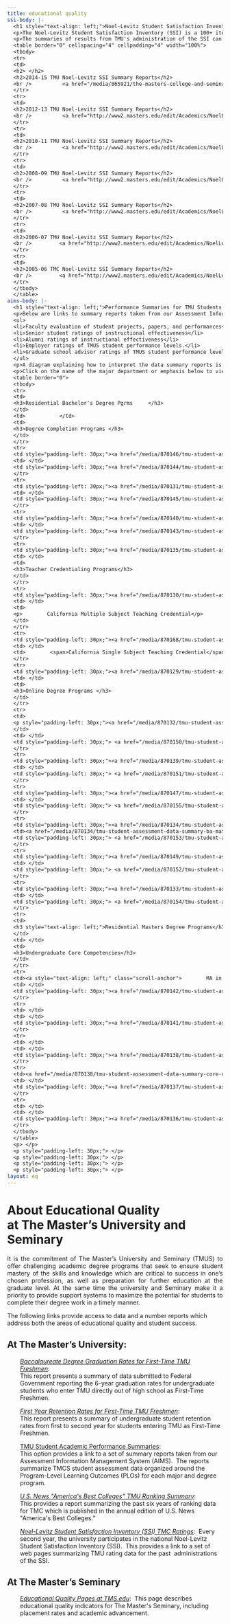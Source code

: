 ```yaml
---
title: educational quality
ssi-body: |-
  <h1 style="text-align: left;">Noel-Levitz Student Satisfaction Inventory Summary Reports</h1>
  <p>The Noel-Levitz Student Satisfaction Inventory (SSI) is a 100+ item national survey which asks students to use two 7-step scales to rate the relative <span style="text-decoration: underline;">importance</span> and their relative <span style="text-decoration: underline;">satisfaction</span> with virtually every aspect of college life.  The Master's University administered the SSI annually from 1997 to 2008 during the month of November.  Beginning in 2010, the schedule was shifted to administer the survey to its students during the fall semester of every even-numbered years.</p>
  <p>The summaries of results from TMU's administration of the SSI can be accessed via the links below:</p>
  <table border="0" cellspacing="4" cellpadding="4" width="100%">
  <tbody>
  <tr>
  <td>
  <h2> </h2>
  <h2>2014-15 TMU Noel-Levitz SSI Summary Reports</h2>
  <br />          <a href="/media/865921/the-masters-college-and-seminary-ssi-12-2014.html" target="_blank" title="The Master's College and Seminary - SSI - 12-2014.html"><span style="text-decoration: underline;">Noel Levitz 2014 Survey: TMU compared to 4-Year Private Institutions</span></a></td>
  </tr>
  <tr>
  <td>
  <h2>2012-13 TMU Noel-Levitz SSI Summary Reports</h2>
  <br />          <a href="http://www2.masters.edu/edit/Academics/NoelLevitz2012/The Master's College and Seminary - SSI - 12-2012.html" target="_blank">Noel Levitz 2012 Survey: TMU compared to 4-Year Private Institutions</a></td>
  </tr>
  <tr>
  <td>
  <h2>2010-11 TMU Noel-Levitz SSI Summary Reports</h2>
  <br />          <a href="http://www2.masters.edu/edit/Academics/NoelLevitz2010/The Master's College and Seminary vs CCCU Fall 2009 - 2010.html" target="_blank">Noel Levitz 2010 Survey: TMU compared to 4-Year Private Institutions</a></td>
  </tr>
  <tr>
  <td>
  <h2>2008-09 TMU Noel-Levitz SSI Summary Reports</h2>
  <br />          <a href="http://www2.masters.edu/edit/Academics/NoelLevitz2008/The Master's College and Seminary - 12-2008.html" target="_blank">Noel Levitz 2008 Survey: TMU compared to 4-Year Private Institutions</a><br />          <a href="http://www2.masters.edu/edit/Academics/NoelLevitz2008/The Master's College and Seminary vs CCCU Fall 2007 - 2-2008.html" target="_blank">Noel Levitz 2008 Survey: TMU compared to CCCU Schools</a></td>
  </tr>
  <tr>
  <td>
  <h2>2007-08 TMU Noel-Levitz SSI Summary Reports</h2>
  <br />          <a href="http://www2.masters.edu/edit/Academics/NoelLevitz2007/The Master's College and Seminary - 12-2007.html" target="_blank">Noel Levitz 2007 Survey: TMU compared to 4-Year Private Institutions</a><br />         <a href="http://www2.masters.edu/edit/Academics/NoelLevitz2007/The Master's College and Seminary vs CCCU Fall 2007 - 2-2008.html" target="_blank">Noel Levitz 2007 Survey: TMU compared to CCCU Schools</a><br />         <a href="http://www2.masters.edu/edit/Academics/NoelLevitz2007/The Master's College and Seminary - Year to Year Report - 12-2007.html" target="_blank">Noel Levitz 2007 Survey: TMU Year-to-Year Report</a></td>
  </tr>
  <tr>
  <td>
  <h2>2006-07 TMU Noel-Levitz SSI Summary Reports</h2>
  <br />         <a href="http://www2.masters.edu/edit/Academics/NoelLevitz2006/The Master's College and Seminary - 11-2006.htm" target="_blank">Noel Levitz 2006 Survey: TMU compared to 4-Year Private Institutions</a><br />         <a href="http://www2.masters.edu/edit/Academics/NoelLevitz2006/TMC vs. CCCU Fall 2006 - 2-2007.html" target="_blank">Noel Levitz 2006 Survey: TMU compared to CCCU Schools</a></td>
  </tr>
  <tr>
  <td>
  <h2>2005-06 TMC Noel-Levitz SSI Summary Reports</h2>
  <br />         <a href="http://www2.masters.edu/edit/Academics/NoelLevitz2005/The Master's College and Seminary - 11-2005.html" target="_blank">Noel Levitz 2005 Survey: TMU compared to 4-Year Private Institutions</a><br />         <a href="http://www2.masters.edu/edit/Academics/NoelLevitz2005/The Master's College and Seminary vs. CCCU Fall 2005 - 12-2005.html" target="_blank">Noel Levitz 2005 Survey: TMU compared to CCCU Schools</a><br />         <a href="http://www2.masters.edu/edit/Academics/NoelLevitz2005/The Master's College and Seminary - Year to Year Report - 11-2005.html" target="_blank">Noel Levitz 2005 Survey: TMU Year-to-Year Report</a></td>
  </tr>
  </tbody>
  </table>
aims-body: |-
  <h1 style="text-align: left;">Performance Summaries for TMU Students <br />on Program-Level Learning Outcomes</h1>
  <p>Below are links to summary reports taken from our Assessment Information Management System (AIMS).  These reports summarize TMU student assessment data organized around the Program-Level Learning Outcomes (PLOs) for each major, emphasis, and degree program.  For each PLO, the types of data that may be present include:</p>
  <ul>
  <li>Faculty evaluation of student projects, papers, and performances</li>
  <li>Senior student ratings of instructional effectiveness</li>
  <li>Alumni ratings of instructional effectiveness</li>
  <li>Employer ratings of TMUS student performance levels.</li>
  <li>Graduate school advisor ratings of TMUS student performance levels.</li>
  </ul>
  <p>A diagram explaining how to interpret the data summary reports is can be accessed <a href="/media/870156/tmu-student-assessment-data-summary-format.pdf" title="TMU Student Assessment Data Summary Format.pdf">here</a>.</p>
  <p>Click on the name of the major department or emphasis below to view the AIMS summary report for that academic area.</p>
  <table border="0">
  <tbody>
  <tr>
  <td>
  <h3>Residential Bachelor's Degree Pgrms     </h3>
  </td>
  <td>           </td>
  <td>
  <h3>Degree Completion Programs </h3>
  </td>
  </tr>
  <tr>
  <td style="padding-left: 30px;"><a href="/media/870146/tmu-student-assessment-data-summary-general-education.pdf" title="TMU Student Assessment Data Summary - General Education.pdf">Undergraduate General Education</a>    </td>
  <td> </td>
  <td style="padding-left: 30px;"><a href="/media/870144/tmu-student-assessment-data-summary-dcp-biblical-counseling.pdf" title="TMU Student Assessment Data Summary - DCP - Biblical Counseling.pdf">Biblical Counseling</a></td>
  </tr>
  <tr>
  <td style="padding-left: 30px;"><a href="/media/870131/tmu-student-assessment-data-summary-ba-biblical-studies.pdf" title="TMU Student Assessment Data Summary - BA Biblical Studies.pdf">Biblical Studies  </a></td>
  <td> </td>
  <td style="padding-left: 30px;"><a href="/media/870145/tmu-student-assessment-data-summary-dcp-christian-ministries.pdf" title="TMU Student Assessment Data Summary - DCP - Christian Ministries.pdf">Christian Ministries</a></td>
  </tr>
  <tr>
  <td style="padding-left: 30px;"><a href="/media/870140/tmu-student-assessment-data-summary-bs-business-administration.pdf" title="TMU Student Assessment Data Summary - BS Business Administration.pdf">Business Administration</a>               </td>
  <td> </td>
  <td style="padding-left: 30px;"><a href="/media/870143/tmu-student-assessment-data-summary-dcp-organizational-management.pdf" title="TMU Student Assessment Data Summary - DCP - Organizational Management.pdf">Organizational Management</a></td>
  </tr>
  <tr>
  <td style="padding-left: 30px;"><a href="/media/870135/tmu-student-assessment-data-summary-bs-biological-sciences.pdf" title="TMU Student Assessment Data Summary - BS Biological Sciences.pdf">Biological &amp; Physical Sciences </a>       </td>
  <td> </td>
  <td>
  <h3>Teacher Credentialing Programs</h3>
  </td>
  </tr>
  <tr>
  <td style="padding-left: 30px;"><a href="/media/870130/tmu-student-assessment-data-summary-ba-communication.pdf" title="TMU Student Assessment Data Summary - BA Communication.pdf">Communication</a></td>
  <td> </td>
  <td>
  <p>        California Multiple Subject Teaching Credential</p>
  </td>
  </tr>
  <tr>
  <td style="padding-left: 30px;"><a href="/media/870168/tmu-student-assessment-data-summary-bs-computer-information-sciences.pdf" title="TMU Student Assessment Data Summary - BS Computer &amp; Information Sciences.pdf">Computer &amp; Information Sciences</a></td>
  <td> </td>
  <td>        <span>California Single Subject Teaching Credential</span></td>
  </tr>
  <tr>
  <td style="padding-left: 30px;"><a href="/media/870129/tmu-student-assessment-data-summary-ba-english.pdf" title="TMU Student Assessment Data Summary - BA English.pdf">English</a></td>
  <td> </td>
  <td>
  <h3>Online Degree Programs </h3>
  </td>
  </tr>
  <tr>
  <td>
  <p style="padding-left: 30px;"><a href="/media/870132/tmu-student-assessment-data-summary-ba-history.pdf" title="TMU Student Assessment Data Summary - BA History.pdf">History</a></p>
  </td>
  <td> </td>
  <td style="padding-left: 30px;"> <a href="/media/870150/tmu-student-assessment-data-summary-tmu-online-ba-biblical-counsel.pdf" title="TMU Student Assessment Data Summary - TMU Online - BA - Biblical Counsel....pdf">BA in Biblical Counseling</a></td>
  </tr>
  <tr>
  <td style="padding-left: 30px;"><a href="/media/870139/tmu-student-assessment-data-summary-bs-family-consumer-sciences.pdf" title="TMU Student Assessment Data Summary - BS Family &amp; Consumer Sciences.pdf">Home Economics - Family &amp; Consumer Sciences</a></td>
  <td> </td>
  <td style="padding-left: 30px;"> <a href="/media/870151/tmu-student-assessment-data-summary-tmu-online-ba-biblical-studies.pdf" title="TMU Student Assessment Data Summary - TMU Online - BA - Biblical Studies....pdf">BA in Biblical Studies</a></td>
  </tr>
  <tr>
  <td style="padding-left: 30px;"><a href="/media/870147/tmu-student-assessment-data-summary-kinesiology-physical-education.pdf" title="TMU Student Assessment Data Summary - Kinesiology - Physical Education.pdf">Kinesiology &amp; Physical Education</a></td>
  <td> </td>
  <td style="padding-left: 30px;"> <a href="/media/870155/tmu-student-assessment-data-summary-tmu-online-ba-christian-minist.pdf" title="TMU Student Assessment Data Summary - TMU Online - BA - Christian Minist....pdf">BA in Christian Ministries</a></td>
  </tr>
  <tr>
  <td style="padding-left: 30px;"><a href="/media/870134/tmu-student-assessment-data-summary-ba-mathematics.pdf" title="TMU Student Assessment Data Summary - BA Mathematics.pdf">Mathematics</a></td>
  <td><a href="/media/870134/tmu-student-assessment-data-summary-ba-mathematics.pdf" title="TMU Student Assessment Data Summary - BA Mathematics.pdf"> </a></td>
  <td style="padding-left: 30px;"> <a href="/media/870153/tmu-student-assessment-data-summary-tmu-online-ba-organizational-m.pdf" title="TMU Student Assessment Data Summary - TMU Online - BA - Organizational M....pdf">BA in Organizational Management</a></td>
  </tr>
  <tr>
  <td style="padding-left: 30px;"><a href="/media/870149/tmu-student-assessment-data-summary-music.pdf" title="TMU Student Assessment Data Summary - Music.pdf">Music</a></td>
  <td> </td>
  <td style="padding-left: 30px;"> <a href="/media/870152/tmu-student-assessment-data-summary-tmu-online-ma-biblical-studies.pdf" title="TMU Student Assessment Data Summary - TMU Online - MA - Biblical Studies....pdf">MA in Biblical Studies </a></td>
  </tr>
  <tr>
  <td style="padding-left: 30px;"><a href="/media/870133/tmu-student-assessment-data-summary-ba-political-studies.pdf" title="TMU Student Assessment Data Summary - BA Political Studies.pdf">Political Studies</a></td>
  <td> </td>
  <td style="padding-left: 30px;"> <a href="/media/870154/tmu-student-assessment-data-summary-tmu-online-mba.pdf" title="TMU Student Assessment Data Summary - TMU Online - MBA.PDF">Master of Business Administration (MBA)</a></td>
  </tr>
  <tr>
  <td>
  <h3 style="text-align: left;">Residential Masters Degree Programs</h3>
  </td>
  <td> </td>
  <td>
  <h3>Undergraduate Core Competencies</h3>
  </td>
  </tr>
  <tr>
  <td><a style="text-align: left;" class="scroll-anchor">        MA in Biblical Counseling</a></td>
  <td> </td>
  <td style="padding-left: 30px;"><a href="/media/870142/tmu-student-assessment-data-summary-core-comp-written-communication.pdf" title="TMU Student Assessment Data Summary - Core Comp - Written Communication.pdf">Written Communication</a></td>
  </tr>
  <tr>
  <td> </td>
  <td> </td>
  <td style="padding-left: 30px;"><a href="/media/870141/tmu-student-assessment-data-summary-core-comp-spoken-communication.pdf" title="TMU Student Assessment Data Summary - Core Comp - Spoken Communication.pdf">Spoken Communication</a></td>
  </tr>
  <tr>
  <td> </td>
  <td> </td>
  <td style="padding-left: 30px;"><a href="/media/870138/tmu-student-assessment-data-summary-core-comp-critical-thinking.pdf" title="TMU Student Assessment Data Summary - Core Comp - Critical Thinking.pdf">Critical Thinking</a></td>
  </tr>
  <tr>
  <td><a href="/media/870138/tmu-student-assessment-data-summary-core-comp-critical-thinking.pdf" title="TMU Student Assessment Data Summary - Core Comp - Critical Thinking.pdf"> </a></td>
  <td> </td>
  <td style="padding-left: 30px;"><a href="/media/870137/tmu-student-assessment-data-summary-core-comp-information-literacy.pdf" title="TMU Student Assessment Data Summary - Core Comp - Information Literacy.pdf">Information Literacy</a></td>
  </tr>
  <tr>
  <td> </td>
  <td> </td>
  <td style="padding-left: 30px;"><a href="/media/870136/tmu-student-assessment-data-summary-core-comp-quantitative-reasoning.pdf" title="TMU Student Assessment Data Summary - Core Comp - Quantitative Reasoning....pdf">Quantitative Reasoning </a></td>
  </tr>
  </tbody>
  </table>
  <p> </p>
  <p style="padding-left: 30px;"> </p>
  <p style="padding-left: 30px;"> </p>
  <p style="padding-left: 30px;"> </p>
  <p style="padding-left: 30px;"> </p>
layout: eq
---
```


<h1 style="text-align: left;">About Educational Quality <br />at The Master’s University and Seminary</h1>
<p style="text-align: justify;">It is the commitment of The Master’s University and Seminary (TMUS) to offer challenging academic degree programs that seek to ensure student mastery of the skills and knowledge which are critical to success in one’s chosen profession, as well as preparation for further education at the graduate level. At the same time the university and Seminary make it a priority to provide support systems to maximize the potential for students to complete their degree work in a timely manner.</p>
<p>The following links provide access to data and a number reports which address both the areas of educational quality and student success.</p>
<h2><span>At The Master’s University: </span></h2>
<p style="text-align: left; padding-left: 30px;"><span><i><span style="text-decoration: underline;"><a href="/media/867336/fall-2009-ftft-frsh-grad-by-aug-31-15-4-yr-summary-jan-27-2016.pdf"  title="TMC Grad Rates PDF">Baccalaureate Degree Graduation Rates for First-Time TMU Freshmen</a></span></i></span>:  <br />This report presents a summary of data submitted to Federal Government reporting the 6-year graduation rates for undergraduate students who enter TMU directly out of high school as First-Time Freshmen.</p>
<p style="padding-left: 30px;"><a href="/media/867095/tmc-ftf-retention-rates-since-2000-updated-nov-2015.pdf" target="_blank" title="TMC FTF Retention Rates Since 2000 - Updated Nov 2015.pdf"><span><i><span style="text-decoration: underline;">First Year Retention Rates for First-Time TMU Freshmen</span></i></span></a>: <br />This report presents a summary of undergraduate student retention rates from first to second year for students entering TMU as First-Time Freshmen.</p>
<p style="padding-left: 30px;"><span class="italicText"><span style="text-decoration: underline;"><a href="#test2" onClick="$('ul.tabs').tabs('select_tab', 'test2');" title="AIMS Summaries">TMU Student Academic Performance Summaries</a></span></span>: <br />This option provides a link to a set of summary reports taken from our Assessment Information Management System (AIMS).  The reports summarize TMCS student assessment data organized around the Program-Level Learning Outcomes (PLOs) for each major and degree program.</p>
<p style="padding-left: 30px;"><a href="/media/867293/tmc-usn-six-year-rankings-summary-2016.pdf" target="_blank" title="TMC USN Six Year Rankings Summary 2016.pdf"><span><i><span style="text-decoration: underline;">U.S. News "America's Best Colleges" TMU Ranking Summary</span></i></span></a>: <br />This provides a report summarizing the past six years of ranking data for TMC which is published in the annual edition of U.S. News "America's Best Colleges."</p>
<p style="padding-left: 30px;"><span><i><span style="text-decoration: underline;"><a href="#test1" onClick="$('ul.tabs').tabs('select_tab', 'test1');"  title="TMC SSI Summaries">Noel-Levitz Student Satisfaction Inventory (SSI) TMC Ratings</a></span></i></span>:  Every second year, the university participates in the national Noel-Levitz Student Satisfaction Inventory (SSI).  This provides a link to a set of web pages summarizing TMU rating data for the past  administrations of the SSI.</p>
<h2><span>At The Master’s Seminary </span></h2>
<p style="padding-left: 30px;"><a href="http://www.tms.edu/about-the-seminary/educational-quality/" target="_blank" title="TMS Educational Quality"><span><i><span style="text-decoration: underline;">Educational Quality Pages at TMS.edu</span></i></span></a>:  This page describes educational quality indicators for The Master's Seminary, including placement rates and academic advancement.</p>
<h2><span> </span></h2>
<h2><span> </span></h2>
